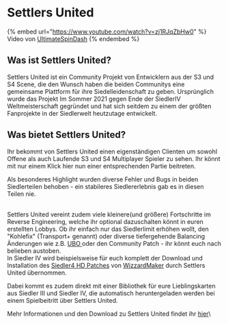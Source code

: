 # Settlers United

{% embed url="https://www.youtube.com/watch?v=zj1RJqZbHw0" %}
Video von [UltimateSpinDash](https://www.youtube.com/channel/UCXRXmtOKDS3iX2QJDCffwLA)
{% endembed %}

## Was ist Settlers United?

Settlers United ist ein Community Projekt von Entwicklern aus der S3 und S4 Scene, die den Wunsch haben die beiden Communitys eine gemeinsame Plattform für ihre Siedelleidenschaft zu geben. Ursprünglich wurde das Projekt Im Sommer 2021 gegen Ende der SiedlerIV Weltmeisterschaft gegründet und hat sich seitdem zu einem der größten Fanprojekte in der Siedlerwelt heutzutage entwickelt.&#x20;

## Was bietet Settlers United?

Ihr bekommt von Settlers United einen eigenständigen Clienten um sowohl Offene als auch Laufende S3 und S4 Multiplayer Spieler zu sehen. Ihr könnt mit nur einem Klick hier nun einer entsprechenden Partie beitreten.&#x20;

Als besonderes Highlight wurden diverse Fehler und Bugs in beiden Siedlerteilen behoben - ein stabileres Siedlererlebnis gab es in diesen Teilen nie.&#x20;

\
Settlers United vereint zudem viele kleinere(und größere) Fortschritte im Reverse Engineering, welche ihr optional dazuschalten könnt in euren erstellten Lobbys. Ob ihr einfach nur das Siedlerlimit erhöhen wollt, den "Kohlefix" (Transport+ genannt) oder diverse tiefergehende Balancing Änderungen wie z.B. [UBO ](ultimate-balance-overhaul.md)oder den Community Patch - ihr könnt euch nach belieben austoben. \
In Siedler IV wird beispielsweise für euch komplett der Download und Installation des [Siedler4 HD Patches](https://settlers4-hd.com/) von [WizzardMaker](https://github.com/WizzardMaker) durch Settlers United übernommen.&#x20;

Dabei kommt es zudem direkt mit einer Bibliothek für eure Lieblingskarten aus Siedler III und Siedler IV, die automatisch heruntergeladen werden bei einem Spielbeitritt über Settlers United.&#x20;

Mehr Informationen und den Download zu Settlers United findet ihr [hier](https://settlers-united.com/)\

